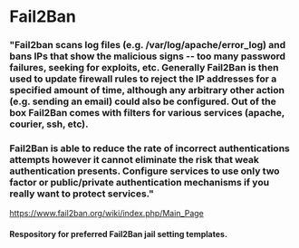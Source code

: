 # Fail2Ban
### "Fail2ban scans log files (e.g. /var/log/apache/error_log) and bans IPs that show the malicious signs -- too many password failures, seeking for exploits, etc. Generally Fail2Ban is then used to update firewall rules to reject the IP addresses for a specified amount of time, although any arbitrary other action (e.g. sending an email) could also be configured. Out of the box Fail2Ban comes with filters for various services (apache, courier, ssh, etc).

### Fail2Ban is able to reduce the rate of incorrect authentications attempts however it cannot eliminate the risk that weak authentication presents. Configure services to use only two factor or public/private authentication mechanisms if you really want to protect services."
https://www.fail2ban.org/wiki/index.php/Main_Page

#### Respository for preferred Fail2Ban jail setting templates.
